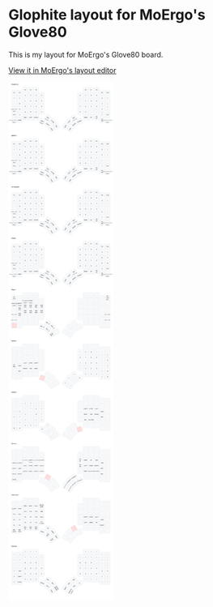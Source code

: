 # Glophite layout for MoErgo's Glove80

This is my layout for MoErgo's Glove80 board.

[View it in MoErgo's layout editor](https://my.glove80.com/#/layout/user/f132644b-cb91-4e70-94d3-382a72e9ad7f)

![Layout SVG](glophite.svg)
